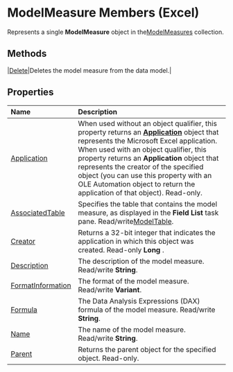
# ModelMeasure Members (Excel)

Represents a single  **ModelMeasure** object in the[ModelMeasures](b0edac9a-e10d-ec51-d9e7-6fa8a29dcda8.md) collection.


## Methods
<a name="methods"> </a>



|[Delete](19ec1efa-5c1e-8130-3845-7e3f55017041.md)|Deletes the model measure from the data model.|

## Properties
<a name="properties"> </a>



|**Name**|**Description**|
|:-----|:-----|
|[Application](fa2112fb-ce9d-48bc-63cf-34faa2cf3488.md)|When used without an object qualifier, this property returns an  **[Application](19b73597-5cf9-4f56-8227-b5211f657f6f.md)** object that represents the Microsoft Excel application. When used with an object qualifier, this property returns an **Application** object that represents the creator of the specified object (you can use this property with an OLE Automation object to return the application of that object). Read-only.|
|[AssociatedTable](a51f7698-38a4-211e-3973-de9c8b62e66d.md)|Specifies the table that contains the model measure, as displayed in the  **Field List** task pane. Read/write[ModelTable](c853beb6-f2e7-dda0-b33a-8110a6c23de8.md).|
|[Creator](abdbcd11-2b57-043f-20ba-e8b4ed603130.md)|Returns a 32-bit integer that indicates the application in which this object was created. Read-only  **Long** .|
|[Description](f80228a3-ea61-4d00-6a93-609914c3a21e.md)|The description of the model measure. Read/write  **String**.|
|[FormatInformation](26ad6641-c4fe-ae9d-b8dd-d429f5806790.md)|The format of the model measure. Read/write  **Variant**.|
|[Formula](fc6f6b80-1a80-3400-e98f-4cb74ad8e6e8.md)|The Data Analysis Expressions (DAX) formula of the model measure. Read/write  **String**.|
|[Name](11e33619-17c3-3d78-29ad-048949fd06b3.md)|The name of the model measure. Read/write  **String**.|
|[Parent](900b9ddd-5567-ca95-5122-02fc670abf0f.md)|Returns the parent object for the specified object. Read-only.|
